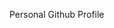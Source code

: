 Personal Github Profile
<!---
JosephOmalley/JosephOmalley is a ✨ special ✨ repository because its `README.md` (this file) appears on your GitHub profile.
You can click the Preview link to take a look at your changes.
--->
